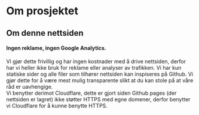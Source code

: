 # Om prosjektet  



## Om denne nettsiden

#### Ingen reklame, ingen Google Analytics.  
Vi gjør dette frivillig og har ingen kostnader med å drive nettsiden, derfor har vi heller ikke bruk for reklame eller analyser av trafikken.  Vi har kun statiske sider og alle filer som tilhører nettsiden kan inspiseres på Github. Vi gjør dette for å være mest mulig transparente slikt at du kan stole på at våre råd er uavhengige.  
Vi benytter derimot Cloudflare, dette er gjort siden Github pages (der nettsiden er lagret) ikke støtter HTTPS med egne domener, derfor benytter vi Cloudflare for å kunne benytte HTTPS.
